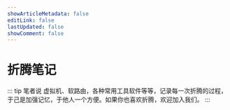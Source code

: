 ```yaml
---
showArticleMetadata: false
editLink: false
lastUpdated: false
showComment: false
---
```


# 折腾笔记

::: tip 笔者说
虚拟机、软路由，各种常用工具软件等等，记录每一次折腾的过程，于己是加强记忆，于他人一个方便。如果你也喜欢折腾，欢迎加入我们。
:::